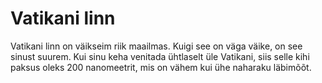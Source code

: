 # Vatikani linn

Vatikani linn on väikseim riik maailmas. Kuigi see on väga väike, on see sinust
suurem. Kui sinu keha venitada ühtlaselt üle Vatikani, siis selle kihi paksus
oleks 200 nanomeetrit, mis on vähem kui ühe naharaku läbimõõt.
